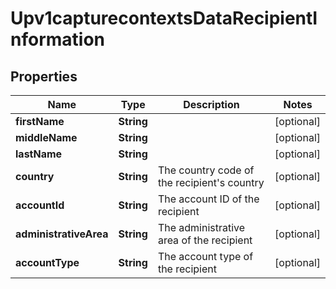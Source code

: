 
# Upv1capturecontextsDataRecipientInformation

## Properties
Name | Type | Description | Notes
------------ | ------------- | ------------- | -------------
**firstName** | **String** |  |  [optional]
**middleName** | **String** |  |  [optional]
**lastName** | **String** |  |  [optional]
**country** | **String** | The country code of the recipient&#39;s country |  [optional]
**accountId** | **String** | The account ID of the recipient |  [optional]
**administrativeArea** | **String** | The administrative area of the recipient |  [optional]
**accountType** | **String** | The account type of the recipient |  [optional]



